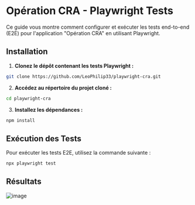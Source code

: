 # Opération CRA - Playwright Tests
Ce guide vous montre comment configurer et exécuter les tests end-to-end (E2E) pour l'application "Opération CRA" en utilisant Playwright.

## Installation

1. **Clonez le dépôt contenant les tests Playwright :**
```bash
git clone https://github.com/LeoPhilip33/playwright-cra.git
```

2. **Accédez au répertoire du projet cloné :**
```bash
cd playwright-cra
```

3. **Installez les dépendances :**
```bash
npm install
```

## Exécution des Tests
Pour exécuter les tests E2E, utilisez la commande suivante :

```bash
npx playwright test
```

## Résultats
![image](https://github.com/user-attachments/assets/5d0fff2e-e837-4394-b967-d339b7af242f)
